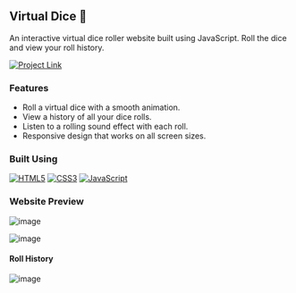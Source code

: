 ## Virtual Dice 🎲
An interactive virtual dice roller website built using JavaScript. Roll the dice and view your roll history.

[![Project Link](https://img.shields.io/badge/Website%20Link-37a779?style=for-the-badge)](https://spin-dice.web.app/)

### Features
- Roll a virtual dice with a smooth animation.
- View a history of all your dice rolls.
- Listen to a rolling sound effect with each roll.
- Responsive design that works on all screen sizes.

### Built Using
[![HTML5](https://img.shields.io/badge/html5%20-%23E34F26.svg?&style=for-the-badge&logo=html5&logoColor=white)](/)
[![CSS3](https://img.shields.io/badge/css3%20-%231572B6.svg?&style=for-the-badge&logo=css3&logoColor=white)](/)
[![JavaScript](https://img.shields.io/badge/javascript%20-%23323330.svg?&style=for-the-badge&logo=javascript&logoColor=%23F7DF1E)](/)

### Website Preview
![image](https://github.com/user-attachments/assets/19cfe945-6b29-45a2-ab59-582866958b0d)

![image](https://github.com/user-attachments/assets/8d641fbe-324b-4b83-9931-deb72f3c3348)

#### Roll History
![image](https://github.com/user-attachments/assets/5a79106e-6b34-43c3-bfc1-7343314d5b81)


